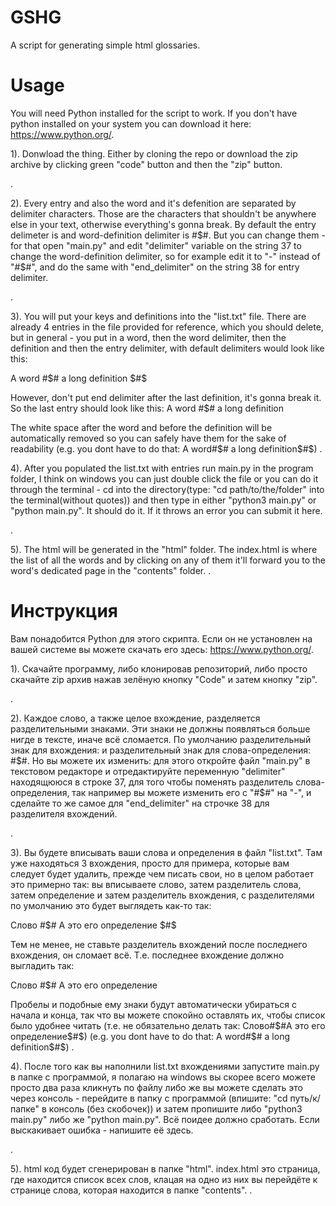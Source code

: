 # GSHG
A script for generating simple html glossaries.


# Usage

You will need Python installed for the script to work. If you don't have python installed on your system you can download it here: https://www.python.org/.

1). Donwload the thing. Either by cloning the repo or download the zip archive by clicking green "code" button and then the "zip" button.

.

2). Every entry and also the word and it's defenition are separated by delimiter characters. Those are the characters that shouldn't be anywhere else in your text, otherwise everything's gonna break. By default the entry delimeter is $%$ and word-definition delimiter is #$#. But you can change them - for that open "main.py" and edit "delimiter" variable on the string 37 to change the word-definition delimiter, so for example edit it to "-" instead of "#$#", and do the same with "end_delimiter" on the string 38 for entry delimiter. 

.

3). You will put your keys and definitions into the "list.txt" file. There are already 4 entries in the file provided for reference, which you should delete, but in general - you put in a word, then the word delimiter, then the definition and then the entry delimiter, with default delimiters would look like this:


A word #$# a long definition $#$


However, don't put end delimiter after the last definition, it's gonna break it. So the last entry should look like this: A word #$# a long definition


The white space after the word and before the definition will be automatically removed so you can safely have them for the sake of readability (e.g. you dont have to do that: A word#$# a long definition$#$)
.

4). After you populated the list.txt with entries run main.py in the program folder, I think on windows you can just double click the file or you can do it through the terminal - cd into the directory(type: "cd path/to/the/folder" into the terminal(without quotes)) and then type in either "python3 main.py" or "python main.py". It should do it. If it throws an error you can submit it here.


.

5). The html will be generated in the "html" folder. The index.html is where the list of all the words and by clicking on any of them it'll forward you to the word's dedicated page in the "contents" folder.
.

# Инструкция

Вам понадобится Python для этого скрипта. Если он не установлен на вашей системе вы можете скачать его здесь: https://www.python.org/.

1). Скачайте программу, либо клонировав репозиторий, либо просто скачайте zip архив нажав зелёную кнопку "Code" и затем кнопку "zip". 

.

2). Каждое слово, а также целое вхождение, разделяется разделительными знаками. Эти знаки не должны появляться больше нигде в тексте, иначе всё сломается. По умолчанию разделительный знак для вхождения: $%$ и разделительный знак для слова-определения: #$#. Но вы можете их изменить: для этого откройте файл "main.py" в текстовом редакторе и отредактируйте переменную "delimiter" находящююся в строке 37, для того чтобы поменять разделитель слова-определения, так например вы можете изменить его с "#$#" на "-", и сделайте то же самое для "end_delimiter" на строчке 38 для разделителя вхождений. 

.

3). Вы будете вписывать ваши слова и определения в файл "list.txt". Там уже находяться 3 вхождения, просто для примера, которые вам следует будет удалить, прежде чем писать свои, но в целом работает это примерно так:  вы вписываете слово, затем разделитель слова, затем определение и затем разделитель вхождения, с разделителями по умолчанию это будет выглядеть как-то так:

Слово #$# А это его определение $#$

Тем не менее, не ставьте разделитель вхождений после последнего вхождения, он сломает всё. Т.е. последнее вхождение должно выгладить так: 

Слово #$# А это его определение


Пробелы и подобные ему знаки будут автоматически убираться с начала и конца, так что вы можете спокойно оставлять их, чтобы список было удобнее читать (т.е. не обязательно делать так: Слово#$#А это его определение$#$) (e.g. you dont have to do that: A word#$# a long definition$#$)
.

4). После того как вы наполнили list.txt вхождениями запустите main.py в папке с программой, я полагаю на windows вы скорее всего можете просто два раза кликнуть по файлу либо же вы можете сделать это через консоль - перейдите в папку с программой (впишите: "cd путь/к/папке" в консоль (без скобочек)) и затем пропишите либо "python3 main.py" либо же "python main.py". Всё поидее должно сработать. Если выскакивает ошибка - напишите её здесь.


.

5). html код будет сгенерирован в папке "html". index.html это страница, где находится список всех слов, клацая на одно из них вы перейдёте к странице слова, которая находится в папке "contents".
.


